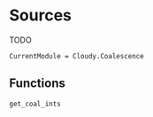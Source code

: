# Sources

TODO

```@meta
CurrentModule = Cloudy.Coalescence
```

## Functions

```@docs
get_coal_ints
```


